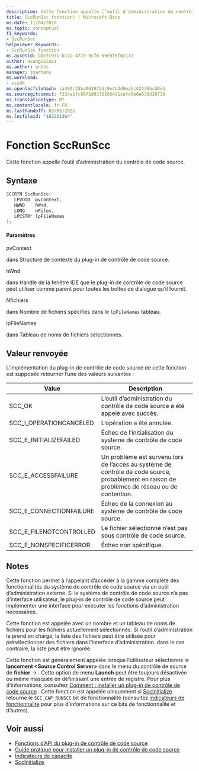 ```yaml
---
description: Cette fonction appelle l’outil d’administration du contrôle de code source.
title: SccRunScc fonction) | Microsoft Docs
ms.date: 11/04/2016
ms.topic: conceptual
f1_keywords:
- SccRunScc
helpviewer_keywords:
- SccRunScc function
ms.assetid: bbe7c931-b17a-4779-9cf6-59e5f9f0c172
author: acangialosi
ms.author: anthc
manager: jmartens
ms.workload:
- vssdk
ms.openlocfilehash: ca492c35ba061072dc9e4b3d0eabc42476bcd8ed
ms.sourcegitcommit: f33ca1fc99f5d9372166431cefd0e0e639d20719
ms.translationtype: MT
ms.contentlocale: fr-FR
ms.lasthandoff: 03/05/2021
ms.locfileid: "102221364"
---
```

# <a name="sccrunscc-function"></a>Fonction SccRunScc
Cette fonction appelle l’outil d’administration du contrôle de code source.

## <a name="syntax"></a>Syntaxe

```cpp
SCCRTN SccRunScc(
   LPVOID  pvContext,
   HWND    hWnd,
   LONG    nFiles,
   LPCSTR* lpFileNames
);
```

#### <a name="parameters"></a>Paramètres
 pvContext

dans Structure de contexte du plug-in de contrôle de code source.

 hWnd

dans Handle de la fenêtre IDE que le plug-in de contrôle de code source peut utiliser comme parent pour toutes les boîtes de dialogue qu’il fournit.

 Nfichiers

dans Nombre de fichiers spécifiés dans le `lpFileNames` tableau.

 lpFileNames

dans Tableau de noms de fichiers sélectionnés.

## <a name="return-value"></a>Valeur renvoyée
 L’implémentation du plug-in de contrôle de code source de cette fonction est supposée retourner l’une des valeurs suivantes :

|Value|Description|
|-----------|-----------------|
|SCC_OK|L’outil d’administration du contrôle de code source a été appelé avec succès.|
|SCC_I_OPERATIONCANCELED|L’opération a été annulée.|
|SCC_E_INITIALIZEFAILED|Échec de l’initialisation du système de contrôle de code source.|
|SCC_E_ACCESSFAILURE|Un problème est survenu lors de l’accès au système de contrôle de code source, probablement en raison de problèmes de réseau ou de contention.|
|SCC_E_CONNECTIONFAILURE|Échec de la connexion au système de contrôle de code source.|
|SCC_E_FILENOTCONTROLLED|Le fichier sélectionné n’est pas sous contrôle de code source.|
|SCC_E_NONSPECIFICERROR|Échec non spécifique.|

## <a name="remarks"></a>Notes
 Cette fonction permet à l’appelant d’accéder à la gamme complète des fonctionnalités du système de contrôle de code source via un outil d’administration externe. Si le système de contrôle de code source n’a pas d’interface utilisateur, le plug-in de contrôle de code source peut implémenter une interface pour exécuter les fonctions d’administration nécessaires.

 Cette fonction est appelée avec un nombre et un tableau de noms de fichiers pour les fichiers actuellement sélectionnés. Si l’outil d’administration le prend en charge, la liste des fichiers peut être utilisée pour présélectionner des fichiers dans l’interface d’administration. dans le cas contraire, la liste peut être ignorée.

 Cette fonction est généralement appelée lorsque l’utilisateur sélectionne le **lancement \<Source Control Server>** dans le menu du contrôle de source de **fichier**  ->   . Cette option de menu **Launch** peut être toujours désactivée ou même masquée en définissant une entrée de registre. Pour plus d’informations, consultez [Comment : installer un plug-in de contrôle de code source](../extensibility/internals/how-to-install-a-source-control-plug-in.md) . Cette fonction est appelée uniquement si [SccInitialize](../extensibility/sccinitialize-function.md) retourne le `SCC_CAP_RUNSCC` bit de fonctionnalité (consultez [indicateurs de fonctionnalité](../extensibility/capability-flags.md) pour plus d’informations sur ce bits de fonctionnalité et d’autres).

## <a name="see-also"></a>Voir aussi
- [Fonctions d’API du plug-in de contrôle de code source](../extensibility/source-control-plug-in-api-functions.md)
- [Guide pratique pour installer un plug-in de contrôle de code source](../extensibility/internals/how-to-install-a-source-control-plug-in.md)
- [Indicateurs de capacité](../extensibility/capability-flags.md)
- [SccInitialize](../extensibility/sccinitialize-function.md)
